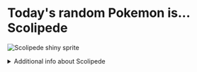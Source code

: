 # Today's random Pokemon is... Scolipede

![Scolipede shiny sprite](https://raw.githubusercontent.com/PokeAPI/sprites/master/sprites/pokemon/shiny/545.png)

<details>
<summary>Additional info about Scolipede</summary>

| srpite type | image |
|------|------|
| back_default | ![Scolipede back_default sprite](https://raw.githubusercontent.com/PokeAPI/sprites/master/sprites/pokemon/back/545.png) |
| back_shiny | ![Scolipede back_shiny sprite](https://raw.githubusercontent.com/PokeAPI/sprites/master/sprites/pokemon/back/shiny/545.png) |
| front_default | ![Scolipede front_default sprite](https://raw.githubusercontent.com/PokeAPI/sprites/master/sprites/pokemon/545.png) | </details>